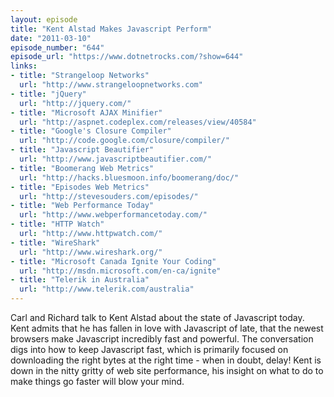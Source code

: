 ```yaml
---
layout: episode
title: "Kent Alstad Makes Javascript Perform"
date: "2011-03-10"
episode_number: "644"
episode_url: "https://www.dotnetrocks.com/?show=644"
links:
- title: "Strangeloop Networks"
  url: "http://www.strangeloopnetworks.com"
- title: "jQuery"
  url: "http://jquery.com/"
- title: "Microsoft AJAX Minifier"
  url: "http://aspnet.codeplex.com/releases/view/40584"
- title: "Google's Closure Compiler"
  url: "http://code.google.com/closure/compiler/"
- title: "Javascript Beautifier"
  url: "http://www.javascriptbeautifier.com/"
- title: "Boomerang Web Metrics"
  url: "http://hacks.bluesmoon.info/boomerang/doc/"
- title: "Episodes Web Metrics"
  url: "http://stevesouders.com/episodes/"
- title: "Web Performance Today"
  url: "http://www.webperformancetoday.com/"
- title: "HTTP Watch"
  url: "http://www.httpwatch.com/"
- title: "WireShark"
  url: "http://www.wireshark.org/"
- title: "Microsoft Canada Ignite Your Coding"
  url: "http://msdn.microsoft.com/en-ca/ignite"
- title: "Telerik in Australia"
  url: "http://www.telerik.com/australia"
---
```


Carl and Richard talk to Kent Alstad about the state of Javascript today. Kent admits that he has fallen in love with Javascript of late, that the newest browsers make Javascript incredibly fast and powerful. The conversation digs into how to keep Javascript fast, which is primarily focused on downloading the right bytes at the right time - when in doubt, delay! Kent is down in the nitty gritty of web site performance, his insight on what to do to make things go faster will blow your mind.
